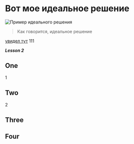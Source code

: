 # Вот мое идеальное решение

<image src="https://gbcdn.mrgcdn.ru/uploads/asset/5254143/attachment/cde763afae13a48c50813429c9df17e4.png" alt="Пример идеального решения">

>Как говорится, идеальное решение

[увидел тут](https://gb.ru/lessons/352500/homework)
111

***Lesson 2***

## One ##
1
## Two ##
2
## Three ##

## Four ##